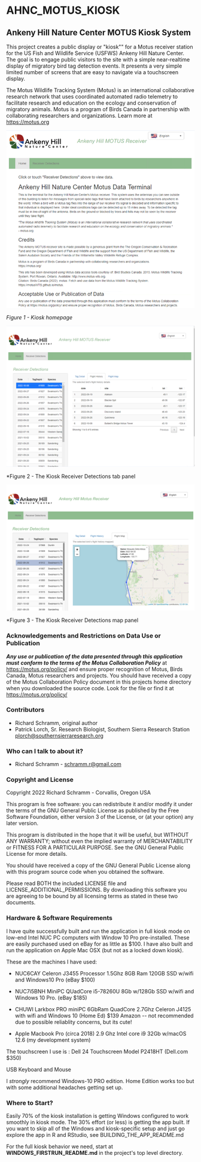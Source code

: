 # AHNC_MOTUS_KIOSK
## Ankeny Hill Nature Center MOTUS Kiosk System

This project creates a public display or "kiosk"" for a Motus receiver station for the US Fish and Wildlife Service (USFWS) Ankeny Hill Nature Center.  The goal is to engage public visitors to the site with a simple near-realtime display of migratory bird tag detection events. It presents a very simple limited number of screens that are easy to navigate via a touchscreen display.

The Motus Wildlife Tracking System (Motus) is an international collaborative research network that uses coordinated automated radio telemetry to facilitate research and education on the ecology and conservation of migratory animals. Motus is a program of Birds Canada in partnership with collaborating researchers and organizations. Learn more at https://motus.org

![Figure1](./documentation/md_images/RM_KioskHomepage.png)

*Figure 1 - Kiosk homepage*

![Figure2](./documentation/md_images/RM_KioskReceiverDetections.png)

*Figure 2 - The Kiosk Receiver Detections tab panel

![Figure3](./documentation/md_images/RM_KioskReceiverDetectionsMap.png)

*Figure 3 - The Kiosk Receiver Detections map panel



###  Acknowledgements and Restrictions on Data Use or Publication

***Any use or publication of the data presented through this application must***
***conform to the terms of the Motus Collaboration Policy*** at https://motus.org/policy/
and ensure proper recognition of Motus, Birds Canada, Motus researchers and projects.
You should have received a copy of the Motus Collaboration Policy document in this
projects home directory when you downloaded the source code. Look for the file
or find it at https://motus.org/policy/

### Contributors

* Richard Schramm,  original author
* Patrick Lorch, Sr. Research Biologist, Southern Sierra Research Station  plorch@southernsierraresearch.org 

### Who can I talk to about it? ###

* Richard Schramm - schramm.r@gmail.com


### Copyright and License

Copyright 2022 Richard Schramm - Corvallis, Oregon USA

This program is free software: you can redistribute it and/or modify
it under the terms of the GNU General Public License as published by
the Free Software Foundation, either version 3 of the License, or
(at your option) any later version.

This program is distributed in the hope that it will be useful,
but WITHOUT ANY WARRANTY; without even the implied warranty of
MERCHANTABILITY or FITNESS FOR A PARTICULAR PURPOSE.  See the
GNU General Public License for more details.

You should have received a copy of the GNU General Public License
along with this program source code when you obtained the software.

Please read BOTH the included LICENSE file and LICENSE_ADDITIONAL_PERMISSIONS.  By downloading this software you are agreeing to be bound by all licensing terms as stated in these two documents.


### Hardware & Software Requirements

I have quite successfully built and run the application in full kiosk mode on low-end  Intel NUC PC computers with Window 10 Pro pre-installed. These are easily purchased used on eBay for as little as $100.   I have also built and run the application on Apple Mac OSX (but not as a locked down kiosk).

These are the machines I have used:

- NUC6CAY Celeron J3455 Processor 1.5Ghz 8GB Ram 120GB SSD w/wifi and Windows10 Pro (eBay $100)

* NUC7i5BNH MiniPC QUadCore i5-78260U 8Gb w/128Gb SSD w/wifi and  Windows 10 Pro. (eBay $185)

* CHUWI Larkbox PRO miniPC 6GbRam QuadCore 2.7Ghz Celeron J4125 with wifi and Windows 10 (Home Ed) $139 Amazon -- not recommended due to possible reliablity concerns, but its cute!

* Apple Macbook Pro (circa 2018) 2.9 Ghz Intel core i9  32Gb w/macOS  12.6  (my development system)

The touchscreen I use is : Dell 24 Touchscreen Model P2418HT (Dell.com $350)

USB Keyboard and Mouse

I *strongly* recommend Windows-10 PRO edition.  Home Edition works too but with some additional headaches getting set up.

### Where to Start?

Easily 70% of the kiosk installation is getting Windows configured to work smoothly in kiosk mode. The 30% effort (or less) is getting the app built.  If you want to skip all of the Windows and kiosk-specific setup and just go explore the app in R and RStudio, see BUILDING_THE_APP_README.md

For the full kiosk behavior we need, start at **WINDOWS_FIRSTRUN_README.md** in the project's top level directory. 



